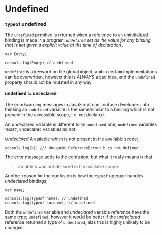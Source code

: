 # Undefined

### `typeof` undefined

The `undefined` primitive is returned when a reference to an uninitialized binding is made in a program; *`undefined` set as the value for any binding that is not given a explicit value at the time of declaration..*

```
var Empty;

console.log(Empty) // undefined
```

`undefined` is a keyword on the global object, and in certain implementations can be overwritten, however this is *_ALWAYS_* a bad idea, and the `undefined` property should not be mutated in any way.

#### undefined != undeclared
The error/warning messages in JavaScript can confuse developers into thinking an `undefined` variable is the same/similar to a binding which is not present in the accessible scope, i.e. not declared.

An undeclared variable is different to an `undefined` one; `undefined` variables 'exist', undeclared variables do not.

*Undeclared*
A variable which is not present in the available scope;
```
console.log(b); //! Uncaught ReferenceError: b is not defined
```
The error message adds to the confusion, but what it really means is that 
> variable b was not declared in the available scope.

Another reason for the confusion is how the `typeof` operator handles *undeclared* bindings;

```
var name;

console.log(typeof name); // undefined
console.log(typeof surname); // undefined

```

Both the `undefined` variable and *undeclared* variable reference have the same type; `undefined`, however it would be better if the *undeclared* reference returned a type of `undeclared`, alas this is highly unlikely to be changed.